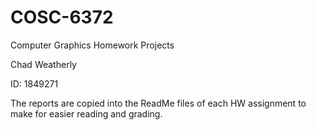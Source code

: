 # COSC-6372
Computer Graphics Homework Projects

Chad Weatherly

ID: 1849271

The reports are copied into the ReadMe files of each HW assignment to make for easier reading and grading.
